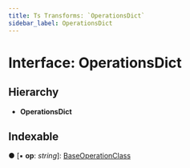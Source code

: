 ```yaml
---
title: Ts Transforms: `OperationsDict`
sidebar_label: OperationsDict
---
```


# Interface: OperationsDict

## Hierarchy

* **OperationsDict**

## Indexable

● \[▪ **op**: *string*\]: [BaseOperationClass](../overview.md#baseoperationclass)
